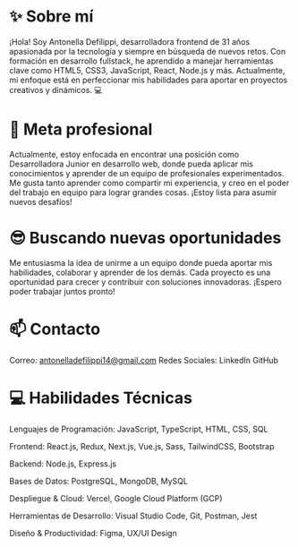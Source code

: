 # ✨ Sobre mí
¡Hola! Soy Antonella Defilippi, desarrolladora frontend de 31 años apasionada por la tecnología y siempre en búsqueda de nuevos retos. Con formación en desarrollo fullstack, he aprendido a manejar herramientas clave como HTML5, CSS3, JavaScript, React, Node.js y más. Actualmente, mi enfoque está en perfeccionar mis habilidades para aportar en proyectos creativos y dinámicos. 💻

# 🔭 Meta profesional
Actualmente, estoy enfocada en encontrar una posición como Desarrolladora Junior en desarrollo web, donde pueda aplicar mis conocimientos y aprender de un equipo de profesionales experimentados. Me gusta tanto aprender como compartir mi experiencia, y creo en el poder del trabajo en equipo para lograr grandes cosas. ¡Estoy lista para asumir nuevos desafíos! 

# 😎 Buscando nuevas oportunidades
Me entusiasma la idea de unirme a un equipo donde pueda aportar mis habilidades, colaborar y aprender de los demás. Cada proyecto es una oportunidad para crecer y contribuir con soluciones innovadoras. ¡Espero poder trabajar juntos pronto! 

# 📫 Contacto
Correo: antonelladefilippi14@gmail.com
Redes Sociales:
LinkedIn
GitHub
# 💻 Habilidades Técnicas
Lenguajes de Programación:
JavaScript, TypeScript, HTML, CSS, SQL

Frontend:
React.js, Redux, Next.js, Vue.js, Sass, TailwindCSS, Bootstrap

Backend:
Node.js, Express.js

Bases de Datos:
PostgreSQL, MongoDB, MySQL

Despliegue & Cloud:
Vercel, Google Cloud Platform (GCP)

Herramientas de Desarrollo:
Visual Studio Code, Git, Postman, Jest

Diseño & Productividad:
Figma, UX/UI Design

<!--
**antonelladeff/antonelladeff** is a ✨ _special_ ✨ repository because its `README.md` (this file) appears on your GitHub profile.

Here are some ideas to get you started:

- 🔭 I’m currently working on ...
- 🌱 I’m currently learning ...
- 👯 I’m looking to collaborate on ...
- 🤔 I’m looking for help with ...
- 💬 Ask me about ...
- 📫 How to reach me: ...
- 😄 Pronouns: ...
- ⚡ Fun fact: ...
-->
